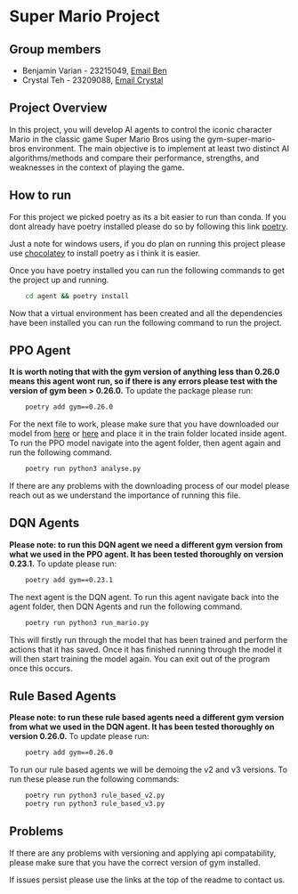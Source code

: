 # Super Mario Project

## Group members 
- Benjamin Varian - 23215049, [Email Ben](mailto:23215049@student.uwa.edu.au)
- Crystal Teh - 23209088, [Email Crystal](mailto:23209088@student.uwa.edu.au)

## Project Overview 
In this project, you will develop AI agents to control the iconic character Mario in the classic game Super Mario Bros using the gym-super-mario-bros environment. The main objective is to implement at least two distinct AI algorithms/methods and compare their performance, strengths, and weaknesses in the context of playing the game.

## How to run 
For this project we picked poetry as its a bit easier to run than conda. If you dont already have poetry installed please do so by following this link [poetry](https://python-poetry.org/docs/). 

Just a note for windows users, if you do plan on running this project please use [chocolatey](https://chocolatey.org/) to install poetry as i think it is easier.

Once you have poetry installed you can run the following commands to get the project up and running. 

``` bash
    cd agent && poetry install
```

Now that a virtual environment has been created and all the dependencies have been installed you can run the following command to run the project. 

## PPO Agent
**It is worth noting that with the gym version of anything less than 0.26.0 means this agent wont run, so if there is any errors please test with the version of gym been > 0.26.0.** To update the package please run:

```bash 
    poetry add gym==0.26.0
```

For the next file to work, please make sure that you have downloaded our model from [here](https://uniwa-my.sharepoint.com/:u:/g/personal/23215049_student_uwa_edu_au/Ecg7bZjBptNGkPNCi4KZ-L8BQ6uSE7T252DRSeIkm-e46A?e=30OPvC) or [here](https://drive.google.com/file/d/1Tk-wObTZvUFX92BJvWBmJLneVnSg_3zw/view?usp=sharing) and place it in the train folder located inside agent. To run the PPO model navigate into the agent folder, then agent again and run the following command.
```bash
    poetry run python3 analyse.py
```

If there are any problems with the downloading process of our model please reach out as we understand the importance of running this file.

## DQN Agents
**Please note: to run this DQN agent we need a different gym version from what we used in the PPO agent. It has been tested thoroughly on version 0.23.1.** To update please run:
``` bash
    poetry add gym==0.23.1
```
The next agent is the DQN agent. To run this agent navigate back into the agent folder, then DQN Agents and run the following command.

```bash
    poetry run python3 run_mario.py
```
This will firstly run through the model that has been trained and perform the actions that it has saved. Once it has finished running through the model it will then start training the model again. You can exit out of the program once this occurs.

## Rule Based Agents

**Please note: to run these rule based agents need a different gym version from what we used in the DQN agent. It has been tested thoroughly on version 0.26.0.** To update please run:
``` bash
    poetry add gym==0.26.0
```

To run our rule based agents we will be demoing the v2 and v3 versions. To run these please run the following commands:

```bash
    poetry run python3 rule_based_v2.py
    poetry run python3 rule_based_v3.py
```

## Problems 

If there are any problems with versioning and applying api compatability, please make sure that you have the correct version of gym installed.

If issues persist please use the links at the top of the readme to contact us.